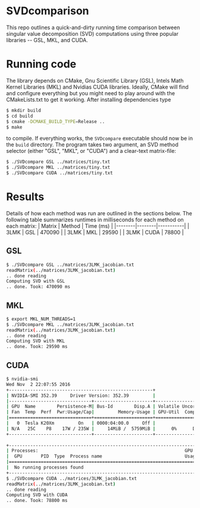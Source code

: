 # SVDcomparison

This repo outlines a quick-and-dirty running time comparison between singular value decomposition (SVD) computations using three popular libraries -- GSL, MKL, and CUDA. 

# Running code

The library depends on CMake, Gnu Scientific Library (GSL), Intels Math Kernel Libraries (MKL) and Nvidias CUDA libraries. Ideally, CMake will find and configure everything but you might need to play around with the CMakeLists.txt to get it working. After installing dependencies type
```bash
$ mkdir build
$ cd build
$ cmake -DCMAKE_BUILD_TYPE=Release ..
$ make
```
to compile. If everything works, the `SVDcompare` executable should now be in the `build` directory. The program takes two argument, an SVD method selector (either "GSL", "MKL", or "CUDA") and a clear-text matrix-file:
```bash
$ ./SVDcompare GSL ../matrices/tiny.txt
$ ./SVDcompare MKL ../matrices/tiny.txt
$ ./SVDcompare CUDA ../matrices/tiny.txt
```

# Results
Details of how each method was run are outlined in the sections below. The following table summarizes runtimes in milliseconds for each method on each matrix:
| Matrix | Method | Time (ms) |
|--------|--------|-----------|
| 3LMK   | GSL    | 470090    |
| 3LMK   | MKL    | 29590     |
| 3LMK   | CUDA   | 78800     |


## GSL
```bash
$ ./SVDcompare GSL ../matrices/3LMK_jacobian.txt
readMatrix(../matrices/3LMK_jacobian.txt)
.. done reading
Computing SVD with GSL
.. done. Took: 470090 ms
```

## MKL

```bash
$ export MKL_NUM_THREADS=1
$ ./SVDcompare MKL ../matrices/3LMK_jacobian.txt
readMatrix(../matrices/3LMK_jacobian.txt)
.. done reading
Computing SVD with MKL
.. done. Took: 29590 ms
```

## CUDA
```bash
$ nvidia-smi 
Wed Nov  2 22:07:55 2016       
+------------------------------------------------------+                       
| NVIDIA-SMI 352.39     Driver Version: 352.39         |                       
|-------------------------------+----------------------+----------------------+
| GPU  Name        Persistence-M| Bus-Id        Disp.A | Volatile Uncorr. ECC |
| Fan  Temp  Perf  Pwr:Usage/Cap|         Memory-Usage | GPU-Util  Compute M. |
|===============================+======================+======================|
|   0  Tesla K20Xm         On   | 0000:04:00.0     Off |                    0 |
| N/A   25C    P8    17W / 235W |     14MiB /  5759MiB |      0%      Default |
+-------------------------------+----------------------+----------------------+
                                                                               
+-----------------------------------------------------------------------------+
| Processes:                                                       GPU Memory |
|  GPU       PID  Type  Process name                               Usage      |
|=============================================================================|
|  No running processes found                                                 |
+-----------------------------------------------------------------------------+
$ ./SVDcompare CUDA ../matrices/3LMK_jacobian.txt
readMatrix(../matrices/3LMK_jacobian.txt)
.. done reading
Computing SVD with CUDA
.. done. Took: 78800 ms
```
